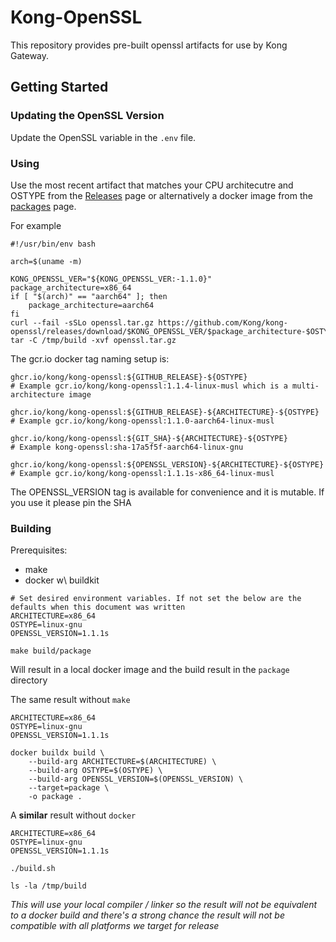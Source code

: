 # Kong-OpenSSL

This repository provides pre-built openssl artifacts for use by Kong Gateway.

## Getting Started

### Updating the OpenSSL Version

Update the OpenSSL variable in the `.env` file.

### Using

Use the most recent artifact that matches your CPU architecutre and OSTYPE
from the [Releases](https://github.com/Kong/kong-openssl/releases) page or
alternatively a docker image from the [packages](https://github.com/Kong/kong-openssl/pkgs/container/kong-openssl)
page.

For example
```
#!/usr/bin/env bash

arch=$(uname -m)

KONG_OPENSSL_VER="${KONG_OPENSSL_VER:-1.1.0}"
package_architecture=x86_64
if [ "$(arch)" == "aarch64" ]; then
    package_architecture=aarch64
fi
curl --fail -sSLo openssl.tar.gz https://github.com/Kong/kong-openssl/releases/download/$KONG_OPENSSL_VER/$package_architecture-$OSTYPE.tar.gz
tar -C /tmp/build -xvf openssl.tar.gz
```

The gcr.io docker tag naming setup is:
```
ghcr.io/kong/kong-openssl:${GITHUB_RELEASE}-${OSTYPE}
# Example gcr.io/kong/kong-openssl:1.1.4-linux-musl which is a multi-architecture image

ghcr.io/kong/kong-openssl:${GITHUB_RELEASE}-${ARCHITECTURE}-${OSTYPE}
# Example gcr.io/kong/kong-openssl:1.1.0-aarch64-linux-musl

ghcr.io/kong/kong-openssl:${GIT_SHA}-${ARCHITECTURE}-${OSTYPE}
# Example kong-openssl:sha-17a5f5f-aarch64-linux-gnu

ghcr.io/kong/kong-openssl:${OPENSSL_VERSION}-${ARCHITECTURE}-${OSTYPE}
# Example gcr.io/kong/kong-openssl:1.1.1s-x86_64-linux-musl
```
The OPENSSL_VERSION tag is available for convenience and it is mutable. If you use it please pin the SHA

### Building

Prerequisites:

- make
- docker w\ buildkit

```
# Set desired environment variables. If not set the below are the defaults when this document was written
ARCHITECTURE=x86_64
OSTYPE=linux-gnu
OPENSSL_VERSION=1.1.1s

make build/package
```
Will result in a local docker image and the build result in the `package` directory


The same result without `make`

```
ARCHITECTURE=x86_64
OSTYPE=linux-gnu
OPENSSL_VERSION=1.1.1s

docker buildx build \
    --build-arg ARCHITECTURE=$(ARCHITECTURE) \
    --build-arg OSTYPE=$(OSTYPE) \
    --build-arg OPENSSL_VERSION=$(OPENSSL_VERSION) \
    --target=package \
    -o package .
```


A **similar** result without `docker`

```
ARCHITECTURE=x86_64
OSTYPE=linux-gnu
OPENSSL_VERSION=1.1.1s

./build.sh

ls -la /tmp/build
```
*This will use your local compiler / linker so the result will not be
equivalent to a docker build and there's a strong chance the result will
not be compatible with all platforms we target for release*
